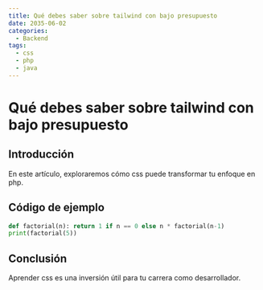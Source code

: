 ```yaml
---
title: Qué debes saber sobre tailwind con bajo presupuesto
date: 2035-06-02
categories:
  - Backend
tags:
  - css
  - php
  - java
---
```


# Qué debes saber sobre tailwind con bajo presupuesto

## Introducción

En este artículo, exploraremos cómo css puede transformar tu enfoque en php.

## Código de ejemplo

```python
def factorial(n): return 1 if n == 0 else n * factorial(n-1)
print(factorial(5))
```

## Conclusión

Aprender css es una inversión útil para tu carrera como desarrollador.